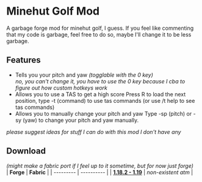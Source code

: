 # Minehut Golf Mod <br>
A garbage forge mod for minehut golf, I guess. If you feel like commenting that my code is garbage, feel free to do so, maybe I'll change it to be less garbage.

## Features
- Tells you your pitch and yaw *(togglable with the 0 key)*<br>
*no, you can't change it, you have to use the 0 key because I cba to figure out how custom hotkeys work*
- Allows you to use a TAS to get a high score
Press R to load the next position, type -t (command) to use tas commands (or use /t help to see tas commands)
- Allows you to manually change your pitch and yaw
Type -sp (pitch) or -sy (yaw) to change your pitch and yaw manually.

*please suggest ideas for stuff I can do with this mod I don't have any*

## Download
*(might make a fabric port if I feel up to it sometime, but for now just forge)* <br>
| **Forge** | **Fabric** |
| --------- | ---------- |
| **[1.18.2 - 1.19](https://drive.google.com/file/d/15VWbDi8fSViDI62e7KiPEDGg8fEJvTfn/view?usp=sharing)** | *non-existent atm* |
